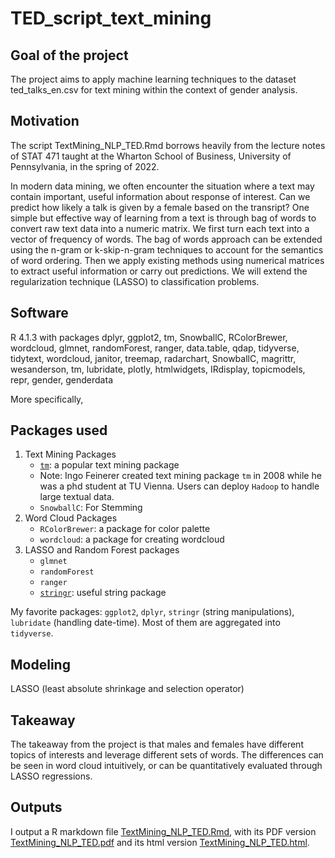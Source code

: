 # TED_script_text_mining

## Goal of the project
The project aims to apply machine learning techniques to the dataset ted_talks_en.csv for text mining within the context of gender analysis.

## Motivation
The script TextMining_NLP_TED.Rmd borrows heavily from the lecture notes of STAT 471 taught at the Wharton School of Business, University of Pennsylvania, in the spring of 2022.

In modern data mining, we often encounter the situation where a text may contain important, useful information about response of interest. Can we predict how likely a talk is given by a female based on the transript? One simple but effective way of learning from a text is through bag of words to convert raw text data into a numeric matrix. We first turn each text into a vector of frequency of words. The bag of words approach can be extended using the n-gram or k-skip-n-gram techniques to account for the semantics of word ordering. Then we apply existing methods using numerical matrices to extract useful information or carry out predictions. We will extend the regularization technique (LASSO) to classification problems.

## Software
R 4.1.3 with packages dplyr, ggplot2, tm, SnowballC, RColorBrewer, wordcloud, glmnet, randomForest, ranger, data.table, qdap, tidyverse, tidytext, wordcloud, janitor, treemap, radarchart, SnowballC, magrittr, wesanderson, tm, lubridate, plotly, htmlwidgets, IRdisplay, topicmodels, repr, gender, genderdata

More specifically, 
## Packages used

1. Text Mining Packages 
   + [`tm`](https://cran.r-project.org/web/packages/tm/tm.pdf): a popular text mining package
   + Note: Ingo Feinerer created text mining package `tm` in 2008 while he was a phd student at TU Vienna. Users can deploy `Hadoop` to handle large textual data.
   - `SnowballC`: For Stemming 
2. Word Cloud Packages
   - `RColorBrewer`: a package for color palette
   - `wordcloud`: a package for creating wordcloud
3. LASSO and Random Forest packages 
   - `glmnet` 
   - `randomForest` 
   - `ranger`
   - [`stringr`](http://edrub.in/CheatSheets/cheatSheetStringr.pdf): useful string package

My favorite packages: `ggplot2`, `dplyr`, `stringr` (string manipulations), `lubridate` (handling date-time). Most of them are aggregated into `tidyverse`.
  

## Modeling
LASSO (least absolute shrinkage and selection operator)

## Takeaway
The takeaway from the project is that males and females have different topics of interests and leverage different sets of words. The differences can be seen in word cloud intuitively, or can be quantitatively evaluated through LASSO regressions.


## Outputs
I output a R markdown file [TextMining_NLP_TED.Rmd](https://github.com/wangshasha111/TED_script_text_mining/blob/main/TextMining_NLP_TED.Rmd), with its PDF version [TextMining_NLP_TED.pdf](https://github.com/wangshasha111/TED_script_text_mining/blob/main/TextMining_NLP_TED.pdf) and its html version [TextMining_NLP_TED.html](https://github.com/wangshasha111/TED_script_text_mining/blob/main/TextMining_NLP_TED.html).





 
